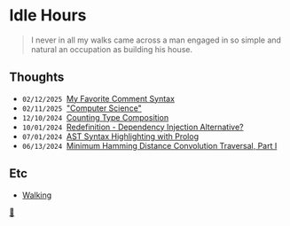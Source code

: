 # Idle Hours

>I never in all my walks came across a man engaged in so simple and natural an occupation as building his house.

## Thoughts

- <code>02/12/2025</code>&nbsp;&nbsp;[My Favorite Comment Syntax](./entries/favorite_comment_syntax.html)
- <code>02/11/2025</code>&nbsp;&nbsp;["Computer Science"](./entries/computer_science.html)
- <code>12/10/2024</code>&nbsp;&nbsp;[Counting Type Composition](./entries/counting_types.html)
- <code>10/01/2024</code>&nbsp;&nbsp;[Redefinition - Dependency Injection Alternative?](./entries/di_alternative.html)
- <code>07/01/2024</code>&nbsp;&nbsp;[AST Syntax Highlighting with Prolog](./entries/prolog_ast_highlighter.html)
- <code>06/13/2024</code>&nbsp;&nbsp;[Minimum Hamming Distance Convolution Traversal, Part I](./entries/regex_gen.html)

## Etc

- [Walking](./entries/walking.html)

[📧](mailto:collinplmr+hello@gmail.com)